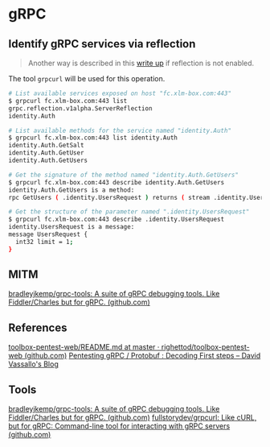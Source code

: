 # gRPC
## Identify gRPC services via reflection
> Another way is described in this [write up](https://github.com/righettod/toolbox-pentest-web/blob/master/docs/BroBox_write_up.pdf) if reflection is not enabled.

The tool `grpcurl` will be used for this operation.

```bash
# List available services exposed on host "fc.xlm-box.com:443"
$ grpcurl fc.xlm-box.com:443 list
grpc.reflection.v1alpha.ServerReflection
identity.Auth

# List available methods for the service named "identity.Auth" 
$ grpcurl fc.xlm-box.com:443 list identity.Auth
identity.Auth.GetSalt
identity.Auth.GetUser
identity.Auth.GetUsers

# Get the signature of the method named "identity.Auth.GetUsers"
$ grpcurl fc.xlm-box.com:443 describe identity.Auth.GetUsers
identity.Auth.GetUsers is a method:
rpc GetUsers ( .identity.UsersRequest ) returns ( stream .identity.UserReply );

# Get the structure of the parameter named ".identity.UsersRequest"
$ grpcurl fc.xlm-box.com:443 describe .identity.UsersRequest
identity.UsersRequest is a message:
message UsersRequest {
  int32 limit = 1;
}
```

## MITM
[bradleyjkemp/grpc-tools: A suite of gRPC debugging tools. Like Fiddler/Charles but for gRPC. (github.com)](https://github.com/bradleyjkemp/grpc-tools)

## References
[toolbox-pentest-web/README.md at master · righettod/toolbox-pentest-web (github.com)](https://github.com/righettod/toolbox-pentest-web/blob/master/docs/README.md#identify-grpc-services-via-reflection)
[Pentesting gRPC / Protobuf : Decoding First steps – David Vassallo's Blog](https://blog.davidvassallo.me/2018/10/17/pentesting-grpc-protobuf-decoding-first-steps/)

## Tools
[bradleyjkemp/grpc-tools: A suite of gRPC debugging tools. Like Fiddler/Charles but for gRPC. (github.com)](https://github.com/bradleyjkemp/grpc-tools)
[fullstorydev/grpcurl: Like cURL, but for gRPC: Command-line tool for interacting with gRPC servers (github.com)](https://github.com/fullstorydev/grpcurl)